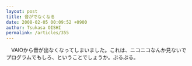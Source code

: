 ```yaml
---
layout: post
title: 音がでなくなる
date: 2008-02-05 00:09:52 +0900
author: Tsukasa OISHI
permalink: /articles/355
---
```



　VAIOから音が出なくなってしまいました。これは、ニコニコなんか見ないでプログラムでもしろ、ということでしょうか。ぶるぶる。  

